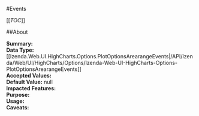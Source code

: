 #Events

[[_TOC_]]

##About

**Summary:**   
**Data Type:** [[Izenda.Web.UI.HighCharts.Options.PlotOptionsArearangeEvents|/API/Izenda/Web/UI/HighCharts/Options/Izenda-Web-UI-HighCharts-Options-PlotOptionsArearangeEvents]]  
**Accepted Values:**   
**Default Value:** null  
**Impacted Features:**   
**Purpose:**   
**Usage:**   
**Caveats:**   

